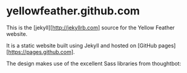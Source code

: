 yellowfeather.github.com
========================

This is the [jekyll][http://jekyllrb.com] source for the Yellow Feather website.

It is a static website built using Jekyll and hosted on [GitHub pages][https://pages.github.com].

The design makes use of the excellent Sass libraries from thoughtbot:

[Bourbon]: http://bourbon.io
[Neat]: http://neat.bourbon.io
[Bitters]: http://bitters.bourbon.io
[Refills]: http://refills.bourbon.io
